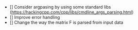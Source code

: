 - [] Consider argpasing by using some standard libs (https://hackingcpp.com/cpp/libs/cmdline_args_parsing.html)
- [] Improve error handling
- [] Change the way the matrix F is parsed from input data
